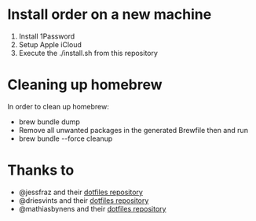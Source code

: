 # Install order on a new machine

1. Install 1Password
2. Setup Apple iCloud
3. Execute the ./install.sh from this repository

# Cleaning up homebrew

In order to clean up homebrew:

- brew bundle dump
- Remove all unwanted packages in the generated Brewfile then and run
- brew bundle --force cleanup

# Thanks to

- @jessfraz and their [dotfiles repository](https://github.com/jessfraz/dotfiles)
- @driesvints and their [dotfiles repository](https://github.com/driesvints/dotfiles)
- @mathiasbynens and their [dotfiles repository](https://github.com/mathiasbynens/dotfiles)
